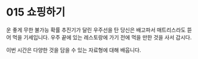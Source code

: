 # 015 쇼핑하기
운 좋게 무한 불가능 확률 추진기가 달린 우주선을 탄 당신은 배고파서 매트리스라도 뜯어 먹을 기세입니다. 우주 끝에 있는 레스토랑에 가기 전에 먹을 만한 것을 사서 갑시다.

이번 시간은 다양한 것을 담을 수 있는 자료형에 대해 배웁니다.
